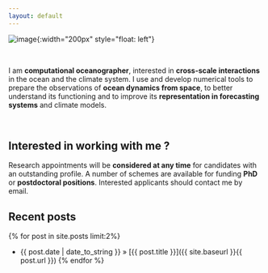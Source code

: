```yaml
---
layout: default
---
```





![image]({{site.baseurl}}/img/JLS_round.png "image of J. Le Sommer"){:width="200px" style="float: left"}

<br>

I am **computational oceanographer**, interested in **cross-scale interactions** in the ocean and the climate system. I use and develop numerical tools to prepare the observations of **ocean dynamics from space**, to better understand its functioning and to improve its **representation in forecasting systems** and climate models.

<br>

## Interested in working with me ? 
Research appointments will be **considered at any time** for candidates with an outstanding profile. A number of schemes are available for funding **PhD** or **postdoctoral positions**. Interested applicants should contact me by email. 

## Recent posts
{% for post in site.posts limit:2%}
   - {{ post.date | date_to_string }} » [{{ post.title }}]({{ site.baseurl }}{{ post.url }})
{% endfor %}



